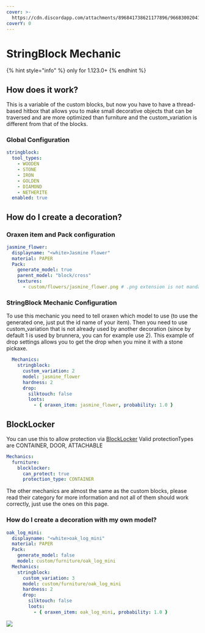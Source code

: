 ```yaml
---
cover: >-
  https://cdn.discordapp.com/attachments/896841738621177896/966830020419014666/unknown.png
coverY: 0
---
```


# StringBlock Mechanic

{% hint style="info" %}
only for 1.123.0+
{% endhint %}

## How does it work?

This is a variable of the custom blocks, but now you have to have a thread-based hitbox that allows you to make small decorative objects that can be traversed and are more optimized than furniture and the custom\_variation is different from that of the blocks.

### Global Configuration

```yaml
stringblock:
  tool_types:
    - WOODEN
    - STONE
    - IRON
    - GOLDEN
    - DIAMOND
    - NETHERITE
  enabled: true
```

## How do I create a decoration?

### Oraxen item and Pack configuration

```yaml
jasmine_flower:
  displayname: "<white>Jasmine Flower"
  material: PAPER
  Pack:
    generate_model: true
    parent_model: "block/cross"
    textures:
      - custom/flowers/jasmine_flower.png # .png extension is not mandatory
```

### StringBlock Mechanic Configuration

To use this mechanic you need to tell oraxen which model to use (to use the generated one, just put the id name of your item). Then you need to use custom\_variation that is not already used by another decoration (since by default 1 is used by brunnera, you can for example use 2). This example of drop settings allows you to get the drop when you mine it with a stone pickaxe.

```yaml
  Mechanics:
    stringblock:
      custom_variation: 2
      model: jasmine_flower
      hardness: 2
      drop:
        silktouch: false
        loots:
          - { oraxen_item: jasmine_flower, probability: 1.0 }
```

## BlockLocker
You can use this to allow protection via [BlockLocker](https://www.spigotmc.org/resources/blocklocker.3268/)
Valid protectionTypes are CONTAINER, DOOR, ATTACHABLE
```yaml
Mechanics:
  furniture:
    blocklocker:
      can_protect: true
      protection_type: CONTAINER
```

The other mechanics are almost the same as the custom blocks, please read their category for more information and not all of them should work correctly, just use the ones on this page.

### How do I create a decoration with my own model?

```yaml
oak_log_mini:
  displayname: "<white>oak_log_mini"
  material: PAPER
  Pack:
    generate_model: false
    model: custom/furniture/oak_log_mini
  Mechanics:
    stringblock:
      custom_variation: 3
      model: custom/furniture/oak_log_mini
      hardness: 2
      drop:
        silktouch: false
        loots:
          - { oraxen_item: oak_log_mini, probability: 1.0 }
```

![](https://cdn.discordapp.com/attachments/958524021035647046/961424759718047784/unknown.png)
